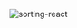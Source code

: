 ![sorting-react](https://github.com/shanibider/React-Sort-Table/assets/72359805/821e1f23-7fa3-42c7-8a93-79ad8015cdc3)
